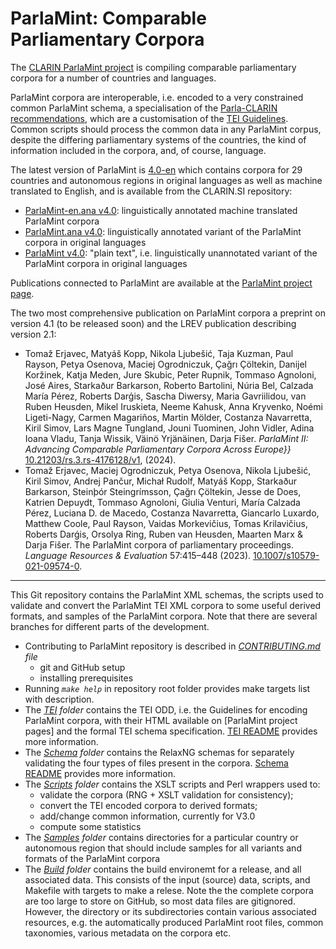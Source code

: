 # ParlaMint: Comparable Parliamentary Corpora

The [CLARIN ParlaMint project](https://www.clarin.eu/parlamint)
is compiling comparable parliamentary corpora for a number of countries and languages. 

ParlaMint corpora are interoperable, i.e. encoded to a very constrained common ParlaMint schema, a
specialisation of the [Parla-CLARIN recommendations](https://clarin-eric.github.io/parla-clarin/),
which are a customisation of the [TEI Guidelines](https://tei-c.org/guidelines/p5/).  Common scripts
should process the common data in any ParlaMint corpus, despite the differing parliamentary
systems of the countries, the kind of information included in the corpora, and, of course, language.

The latest version of ParlaMint is [4.0-en](https://github.com/clarin-eric/ParlaMint/releases/tag/v4.0-en)
which contains corpora for 29 countries and autonomous regions in original languages as well as machine
translated to English, and is available from the CLARIN.SI repository:

- [ParlaMint-en.ana v4.0](http://hdl.handle.net/11356/1864): linguistically annotated machine translated ParlaMint corpora
- [ParlaMint.ana v4.0](http://hdl.handle.net/11356/1860): linguistically annotated variant of the ParlaMint corpora in original languages
- [ParlaMint v4.0](http://hdl.handle.net/11356/1859): "plain text", i.e. linguistically unannotated variant of the ParlaMint corpora in original languages

Publications connected to ParlaMint are available at the
[ParlaMint project page](https://www.clarin.eu/parlamint#publications-and%C2%A0presentations).

The two most comprehensive publication on ParlaMint corpora a preprint on version 4.1 (to be released soon)
and the LREV publication describing  version 2.1:

- Tomaž Erjavec, Matyáš Kopp, Nikola Ljubešić, Taja Kuzman, Paul Rayson, Petya Osenova, Maciej
  Ogrodniczuk, Çağrı Çöltekin, Danijel Koržinek, Katja Meden, Jure Skubic, Peter Rupnik, Tommaso
  Agnoloni, José Aires, Starkaður Barkarson, Roberto Bartolini, Núria Bel, Calzada María Pérez,
  Roberts Darģis, Sascha Diwersy, Maria Gavriilidou, van Ruben Heusden, Mikel Iruskieta, Neeme
  Kahusk, Anna Kryvenko, Noémi Ligeti-Nagy, Carmen Magariños, Martin Mölder, Costanza
  Navarretta, Kiril Simov, Lars Magne Tungland, Jouni Tuominen, John Vidler, Adina Ioana Vladu,
  Tanja Wissik, Väinö Yrjänäinen, Darja Fišer.
  *ParlaMint II: Advancing Comparable Parliamentary Corpora Across Europe}}*
  [10.21203/rs.3.rs-4176128/v1](https://doi.org/10.21203/rs.3.rs-4176128/v1),
  (2024).
- Tomaž Erjavec, Maciej Ogrodniczuk, Petya Osenova, Nikola Ljubešić, Kiril Simov, Andrej Pančur,
Michał Rudolf, Matyáš Kopp, Starkaður Barkarson, Steinþór Steingrímsson, Çağrı Çöltekin, Jesse
de Does, Katrien Depuydt, Tommaso Agnoloni, Giulia Venturi, María Calzada Pérez, Luciana D. de
Macedo, Costanza Navarretta, Giancarlo Luxardo, Matthew Coole, Paul Rayson, Vaidas Morkevičius,
Tomas Krilavičius, Roberts Darǵis, Orsolya Ring, Ruben van Heusden, Maarten Marx & Darja Fišer.
The ParlaMint corpora of parliamentary proceedings.
*Language Resources & Evaluation* 57:415–448 (2023).
[10.1007/s10579-021-09574-0](https://doi.org/10.1007/s10579-021-09574-0).
   

****

This Git repository contains the ParlaMint XML schemas, the scripts used to validate and convert the
ParlaMint TEI XML corpora to some useful derived formats, and samples of the ParlaMint corpora.
Note that there are several branches for different parts of the development.

* Contributing to ParlaMint repository is described in *[CONTRIBUTING.md](CONTRIBUTING.md) file*
  * git and GitHub setup
  * installing prerequisites
* Running *`make help`* in repository root folder provides make targets list with description.
* The *[TEI](TEI/) folder* contains the TEI ODD, i.e. the Guidelines for encoding ParlaMint corpora,
  with their HTML available on [ParlaMint project pages] and the formal TEI schema specification.
  [TEI README](TEI/README.md) provides more information.
* The *[Schema](Schema/) folder* contains the RelaxNG schemas for separately validating the
  four types of files present in the corpora.
  [Schema README](Schema/README.md) provides more information.
* The *[Scripts](Scripts/) folder* contains the XSLT scripts and Perl wrappers used to:
  * validate the corpora (RNG + XSLT validation for consistency);
  * convert the TEI encoded corpora to derived formats;
  * add/change common information, currently for V3.0
  * compute some statistics
* The *[Samples](Samples/) folder* contains directories for a particular country or autonomous region
  that should include samples for all variants and formats of the ParlaMint corpora
* The *[Build](Build/) folder* contains the build environemt for a release, and all associated data.
  This consists of the input (source) data, scripts, and Makefile with targets to make a relese.
  Note the the complete corpora are too large to store on GitHub, so most data files are gitignored.
  However, the directory or its subdirectories contain
  various associated resources, e.g. the automatically produced ParlaMint root files, common taxonomies,
  various metadata on the corpora etc.
